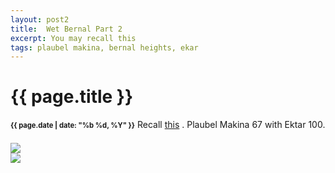 ```yaml
---
layout: post2
title:  Wet Bernal Part 2
excerpt: You may recall this
tags: plaubel makina, bernal heights, ekar
---
```


<div class="row">
<div class="col-lg-8 col-xs-10 col-lg-offset-2 col-xs-offset-1">
<h1> {{ page.title }} </h1>
</div></div>


<div class="row">
<div class="col-lg-8 col-xs-10 col-lg-offset-2 col-xs-offset-1">

<p><b style='font-size:80%;'>{{ page.date | date: "%b %d, %Y" }}</b>
Recall <a href='http://people.mozilla.org/~sguha/blog//2015/02/07/a-very-wet-bernal-hill.html'>this</a>
. Plaubel Makina 67 with Ektar 100.
</p>

<div id="demo6" class="flex-images " style="padding-top:0.5em;">
<div class="item" data-w="1000" data-h="1046" data-solo="y">
	<div class="img"><a href="https://docs.google.com/uc?id=0B6d70FmpKIi1ZkdqTDY3eC1XN0U"><img src="https://docs.google.com/uc?id=0B6d70FmpKIi1V0pkMTNDN2hWSm8" data-src="https://docs.google.com/uc?id=0B6d70FmpKIi1cTFzSDdrVEhFOHc"></a></div>
</div>
<div class="item" data-w="1000" data-h="1052"  data-solo="y">
	<div class="img"><a href="https://docs.google.com/uc?id=0B6d70FmpKIi1Wmpka1VfNWRDZFU"><img src="https://docs.google.com/uc?id=0B6d70FmpKIi1V0pkMTNDN2hWSm8" data-src="https://docs.google.com/uc?id=0B6d70FmpKIi1R0lIZ0dnSUR2Vzg"></a></div>
</div>


</div></div></div>











<script>
$('#demo6').flexImages({ rowHeight:900 , truncate: 0});
$('#demo7').flexImages({ rowHeight:900 , truncate: 0});
</script>











<!-- Ends op most -->
